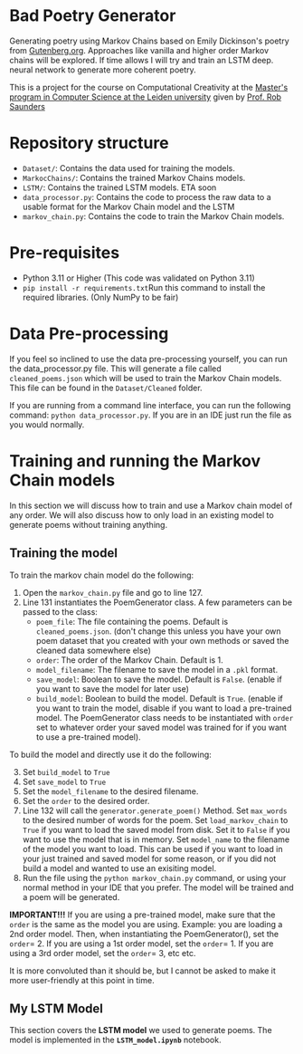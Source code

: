 # Bad Poetry Generator
Generating poetry using Markov Chains based on Emily Dickinson's poetry from [Gutenberg.org](https://www.gutenberg.org/files/12242/12242-h/12242-h.htm).
Approaches like vanilla and higher order Markov chains will be explored. If time allows I will try and train an LSTM deep.
neural network to generate more coherent poetry.

This is a project for the course on Computational Creativity at the [Master's program in Computer Science at the Leiden university](https://www.universiteitleiden.nl/en/education/study-programmes/master/computer-science) given by [Prof. Rob Saunders](https://www.universiteitleiden.nl/en/staffmembers/rob-saunders#tab-1)

# Repository structure
- `Dataset/`: Contains the data used for training the models.
- `MarkocChains/`: Contains the trained Markov Chains models.
- `LSTM/`: Contains the trained LSTM models. ETA soon
- `data_processor.py`: Contains the code to process the raw data to a usable format for the Markov Chain model and the LSTM
- `markov_chain.py`: Contains the code to train the Markov Chain models.

# Pre-requisites
- Python 3.11 or Higher (This code was validated on Python 3.11)
- ```pip install -r requirements.txt```Run this command to install the required libraries. (Only NumPy to be fair)

# Data Pre-processing
If you feel so inclined to use the data pre-processing yourself, you can run the data_processor.py file. 
This will generate a file called `cleaned_poems.json` which will be used to train the Markov Chain models. This file
can be found in the `Dataset/Cleaned` folder.

If you are running from a command line interface, you can run the following command:
```python data_processor.py```. If you are in an IDE just run the file as you would normally.


# Training and running the Markov Chain models
In this section we will discuss how to train and use a Markov chain model of any order. We will also discuss how to only
load in an existing model to generate poems without training anything.

## Training the model
To train the markov chain model do the following:
1. Open the `markov_chain.py` file and go to line 127.
2. Line 131 instantiates the PoemGenerator class. A few parameters can be passed to the class:
    - `poem_file`: The file containing the poems. Default is `cleaned_poems.json`. (don't change this unless you have 
   your own poem dataset that you created with your own methods or saved the cleaned data somewhere else)
    - `order`: The order of the Markov Chain. Default is 1.
    - `model_filename`: The filename to save the model in a `.pkl` format.
    - `save_model`: Boolean to save the model. Default is `False`. (enable if you want to save the model for later use)
    - `build_model`: Boolean to build the model. Default is `True`. (enable if you want to train the model, 
      disable if you want to load a pre-trained model. The PoemGenerator class needs to be instantiated with `order` set
   to whatever order your saved model was trained for if you want to use a pre-trained model).

To build the model and directly use it do the following:

3. Set `build_model` to `True`
4. Set `save_model` to `True`
5. Set the `model_filename` to the desired filename.
6. Set the `order` to the desired order.
7. Line 132 will call the `generator.generate_poem()` Method. Set `max_words` to the desired number of words for the poem. Set 
`load_markov_chain` to `True` if you want to load the saved model from disk. Set it to `False` if you want to use the 
model that is in memory. Set `model_name` to the filename of the model you want to load. This can be used if you want to
load in your just trained and saved model for some reason, or if you did not build a model and wanted to use an 
exisiting model.
8. Run the file using the ```python markov_chain.py``` command, or using your normal method in your IDE that you prefer. 
The model will be trained and a poem will be generated.

**IMPORTANT!!!** If you are using a pre-trained model, make sure that the `order` is the same as the model you are
using. Example: you are loading a 2nd order model. Then, when instantiating the PoemGenerator(), set the `order`= 2. If
you are using a 1st order model, set the `order`= 1. If you are using a 3rd order model, set the `order`= 3, etc etc.

It is more convoluted than it should be, but I cannot be asked to make it more user-friendly at this point in time.


## My LSTM Model

This section covers the **LSTM model**  we used to generate poems. The model is implemented in the **`LSTM_model.ipynb`** notebook.



